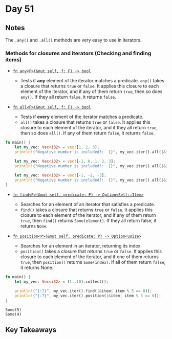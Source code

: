 # Day 51

## Notes

The `.any()` and `.all()` methods are very easy to use in iterators.

### Methods for closures and iterators (Checking and finding items)

- [`fn any<F>(&mut self, f: F) -> bool`](https://doc.rust-lang.org/std/iter/trait.Iterator.html#method.any)
  - Tests if **any** element of the iterator matches a predicate.
  `any()` takes a closure that returns `true` or `false`. It applies this closure to each element of the iterator, and if any of them return `true`, then so does `any()`. If they all return `false`, it returns `false`.

- [`fn all<F>(&mut self, f: F) -> bool`](https://doc.rust-lang.org/std/iter/trait.Iterator.html#method.all)
  - Tests if **every** element of the iterator matches a predicate.
  - `all()` takes a closure that returns `true` or `false`. It applies this closure to each element of the iterator, and if they all return `true`, then so does `all()`. If any of them return `false`, it returns `false`.

```rust
fn main() {
    let my_vec: Vec<i32> = vec![1, 2, 3];
    println!("Negative number is included?:  {}", my_vec.iter().all(|&item| item.is_negative()));

    let my_vec: Vec<i32> = vec![-1, 0, 1, 2, 3];
    println!("Negative number is included?:  {}", my_vec.iter().all(|&item| item.is_negative()));

    let my_vec: Vec<i32> = vec![-1, -2, -3];
    println!("Negative number is included?:  {}", my_vec.iter().all(|&item| item.is_negative()));
}
```

- [`fn find<P>(&mut self, predicate: P) -> Option<Self::Item>`](https://doc.rust-lang.org/std/iter/trait.Iterator.html#method.find)
  - Searches for an element of an iterator that satisfies a predicate.
  - `find()` takes a closure that returns `true` or `false`. It applies this closure to each element of the iterator, and if any of them return `true`, then `find()` returns `Some(element)`. If they all return false, it returns `None`.

- [`fn position<P>(&mut self, predicate: P) -> Option<usize>`](https://doc.rust-lang.org/std/iter/trait.Iterator.html#method.position)
  - Searches for an element in an iterator, returning its index.
  - `position()` takes a closure that returns `true` or `false`. It applies this closure to each element of the iterator, and if one of them returns `true`, then `position()` returns `Some(index)`. If all of them return `false`, it returns None.


```rust
fn main() {
    let my_vec: Vec<i32> = (1..10).collect();

    println!("{:?}", my_vec.iter().find(|&item| item % 5 == 0));
    println!("{:?}", my_vec.iter().position(|&item| item % 5 == 0));
}
```

```shell
Some(5)
Some(4)
```
## Key Takeaways
